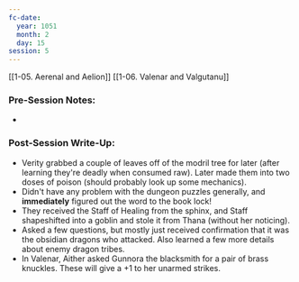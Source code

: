 ```yaml
---
fc-date:
  year: 1051
  month: 2
  day: 15
session: 5
---
```

[[1-05. Aerenal and Aelion]] [[1-06. Valenar and Valgutanu]]

### Pre-Session Notes:
* 

### Post-Session Write-Up:

* Verity grabbed a couple of leaves off of the modril tree for later (after learning they're deadly when consumed raw). Later made them into two doses of poison (should probably look up some mechanics).
* Didn't have any problem with the dungeon puzzles generally, and **immediately** figured out the word to the book lock!
* They received the Staff of Healing from the sphinx, and Staff shapeshifted into a goblin and stole it from Thana (without her noticing).
* Asked a few questions, but mostly just received confirmation that it was the obsidian dragons who attacked. Also learned a few more details about enemy dragon tribes.
* In Valenar, Aither asked Gunnora the blacksmith for a pair of brass knuckles. These will give a +1 to her unarmed strikes.
